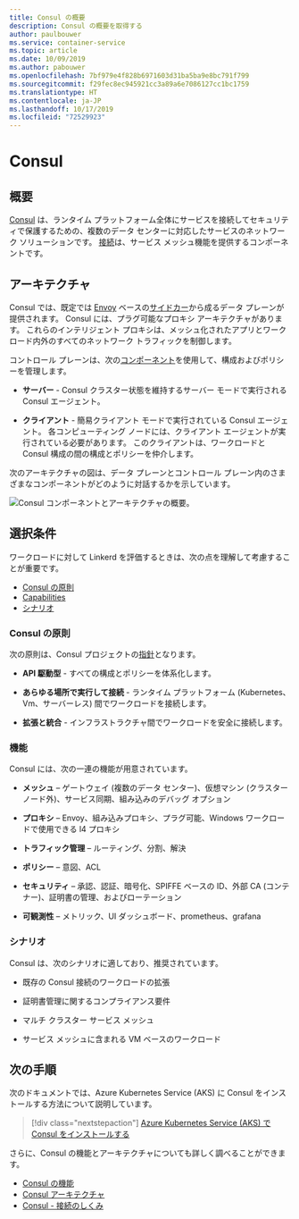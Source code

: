 ```yaml
---
title: Consul の概要
description: Consul の概要を取得する
author: paulbouwer
ms.service: container-service
ms.topic: article
ms.date: 10/09/2019
ms.author: pabouwer
ms.openlocfilehash: 7bf979e4f828b6971603d31ba5ba9e8bc791f799
ms.sourcegitcommit: f29fec8ec945921cc3a89a6e7086127cc1bc1759
ms.translationtype: HT
ms.contentlocale: ja-JP
ms.lasthandoff: 10/17/2019
ms.locfileid: "72529923"
---
```

# <a name="consul"></a>Consul

## <a name="overview"></a>概要

[Consul][consul] は、ランタイム プラットフォーム全体にサービスを接続してセキュリティで保護するための、複数のデータ センターに対応したサービスのネットワーク ソリューションです。 [接続][consul-features]は、サービス メッシュ機能を提供するコンポーネントです。

## <a name="architecture"></a>アーキテクチャ

Consul では、既定では [Envoy][envoy-proxy] ベースの[サイドカー][consul-sidecar]から成るデータ プレーンが提供されます。 Consul には、プラグ可能なプロキシ アーキテクチャがあります。 これらのインテリジェント プロキシは、メッシュ化されたアプリとワークロード内外のすべてのネットワーク トラフィックを制御します。

コントロール プレーンは、次の[コンポーネント][consul-architecture]を使用して、構成およびポリシーを管理します。

- **サーバー** - Consul クラスター状態を維持するサーバー モードで実行される Consul エージェント。

- **クライアント** - 簡易クライアント モードで実行されている Consul エージェント。 各コンピューティング ノードには、クライアント エージェントが実行されている必要があります。 このクライアントは、ワークロードと Consul 構成の間の構成とポリシーを仲介します。 

次のアーキテクチャの図は、データ プレーンとコントロール プレーン内のさまざまなコンポーネントがどのように対話するかを示しています。

![Consul コンポーネントとアーキテクチャの概要。](media/servicemesh/consul/about-architecture.png)


## <a name="selection-criteria"></a>選択条件

ワークロードに対して Linkerd を評価するときは、次の点を理解して考慮することが重要です。

- [Consul の原則](#consul-principles)
- [Capabilities](#capabilities)
- [シナリオ](#scenarios)


### <a name="consul-principles"></a>Consul の原則

次の原則は、Consul プロジェクトの[指針][consul-principles]となります。

- **API 駆動型** - すべての構成とポリシーを体系化します。

- **あらゆる場所で実行して接続** - ランタイム プラットフォーム (Kubernetes、Vm、サーバーレス) 間でワークロードを接続します。

- **拡張と統合** - インフラストラクチャ間でワークロードを安全に接続します。


### <a name="capabilities"></a>機能

Consul には、次の一連の機能が用意されています。

- **メッシュ** – ゲートウェイ (複数のデータ センター)、仮想マシン (クラスター ノード外)、サービス同期、組み込みのデバッグ オプション

- **プロキシ** – Envoy、組み込みプロキシ、プラグ可能、Windows ワークロードで使用できる l4 プロキシ

- **トラフィック管理** – ルーティング、分割、解決

- **ポリシー** – 意図、ACL

- **セキュリティ** – 承認、認証、暗号化、SPIFFE ベースの ID、外部 CA (コンテナー)、証明書の管理、およびローテーション

- **可観測性** – メトリック、UI ダッシュボード、prometheus、grafana


### <a name="scenarios"></a>シナリオ

Consul は、次のシナリオに適しており、推奨されています。

- 既存の Consul 接続のワークロードの拡張

- 証明書管理に関するコンプライアンス要件

- マルチ クラスター サービス メッシュ

- サービス メッシュに含まれる VM ベースのワークロード



## <a name="next-steps"></a>次の手順

次のドキュメントでは、Azure Kubernetes Service (AKS) に Consul をインストールする方法について説明しています。

> [!div class="nextstepaction"]
> [Azure Kubernetes Service (AKS) で Consul をインストールする][consul-install]

さらに、Consul の機能とアーキテクチャについても詳しく調べることができます。

- [Consul の機能][consul-features]
- [Consul アーキテクチャ][consul-architecture]
- [Consul - 接続のしくみ][consul-how-connect-works]

<!-- LINKS - external -->
[consul]: https://www.consul.io/mesh.html
[consul-features]: https://www.consul.io/docs/connect/index.html
[consul-architecture]: https://www.consul.io/docs/internals/architecture.html
[consul-sidecar]: https://www.consul.io/docs/connect/proxies.html
[consul-how-connect-works]: https://www.consul.io/docs/connect/connect-internals.html
[consul-principles]: https://www.consul.io/

[envoy-proxy]: https://www.envoyproxy.io/
[grafana]: https://grafana.com/
[prometheus]: https://prometheus.io/

<!-- LINKS - internal -->
[consul-install]: ./servicemesh-consul-install.md